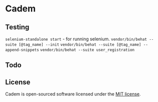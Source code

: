 # Cadem

## Testing
`selenium-standalone start` - for running selenium.
`vendor/bin/behat --suite [@tag_name] --init`
`vendor/bin/behat --suite [@tag_name] --append-snippets`
`vendor/bin/behat --suite user_registration`

## Todo

## License
Cadem is open-sourced software licensed under the [MIT license](http://opensource.org/licenses/MIT).